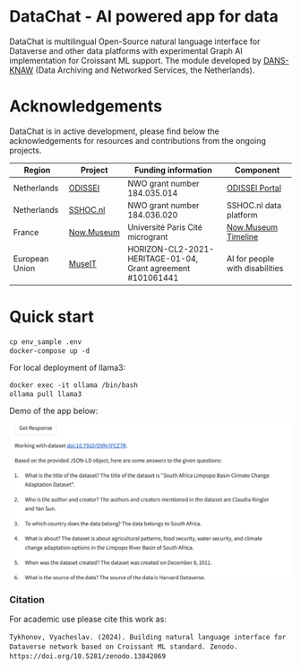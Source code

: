 # DataChat - AI powered app for data
DataChat is multilingual Open-Source natural language interface for Dataverse and other data platforms with experimental Graph AI implementation for Croissant ML support. The module developed by [DANS-KNAW](http://dans.knaw.nl) (Data Archiving and Networked Services, the Netherlands).

# Acknowledgements
DataChat is in active development, please find below the acknowledgements for resources and contributions from the ongoing projects.

Region | Project  | Funding information | Component |
| ------------- | ------------- | ------------- | ------------- |
| Netherlands | [ODISSEI](http://odissei-data.nl) | NWO grant number 184.035.014 | [ODISSEI Portal](http://portal.odissei.nl) |
| Netherlands | [SSHOC.nl](https://www.nwo.nl/projecten/184036020) | NWO grant number 184.036.020 | SSHOC.nl data platform |
| France | [Now.Museum](https://now.museum/en/) | Université Paris Cité microgrant | [Now.Museum Timeline](http://time.now.museum) |
| European Union | [MuseIT](https://www.muse-it.eu) | HORIZON-CL2-2021-HERITAGE-01-04, Grant agreement #101061441 | AI for people with disabilities |

# Quick start
```
cp env_sample .env
docker-compose up -d
```

For local deployment of llama3:
```
docker exec -it ollama /bin/bash
ollama pull llama3
```
Demo of the app below:

![Demo of Feature](docs/demo.gif)

### Citation

For academic use please cite this work as:

``
Tykhonov, Vyacheslav. (2024). Building natural language interface for Dataverse network based on Croissant ML standard. Zenodo. https://doi.org/10.5281/zenodo.13842869
``

